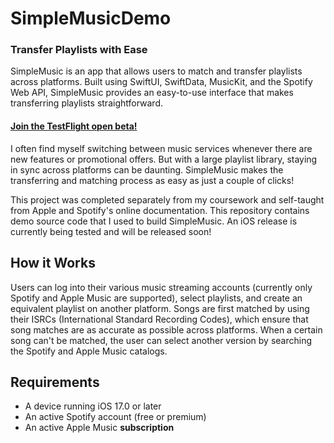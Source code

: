 # SimpleMusicDemo

### Transfer Playlists with Ease
SimpleMusic is an app that allows users to match and transfer playlists across platforms. Built using SwiftUI, SwiftData, MusicKit, and the Spotify Web API, SimpleMusic provides an easy-to-use interface that makes transferring playlists straightforward.

#### [Join the TestFlight open beta!](https://testflight.apple.com/join/SUgkyY4I)

I often find myself switching between music services whenever there are new features or promotional offers. But with a large playlist library, staying in sync across platforms can be daunting. SimpleMusic makes the transferring and matching process as easy as just a couple of clicks!

This project was completed separately from my coursework and self-taught from Apple and Spotify's online documentation. This repository contains demo source code that I used to build SimpleMusic. An iOS release is currently being tested and will be released soon!

## How it Works
Users can log into their various music streaming accounts (currently only Spotify and Apple Music are supported), select playlists, and create an equivalent playlist on another platform. Songs are first matched by using their ISRCs (International Standard Recording Codes), which ensure that song matches are as accurate as possible across platforms. When a certain song can't be matched, the user can select another version by searching the Spotify and Apple Music catalogs.

## Requirements
- A device running iOS 17.0 or later
- An active Spotify account (free or premium)
- An active Apple Music **subscription**
